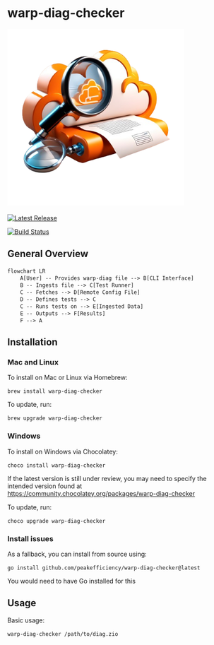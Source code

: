# warp-diag-checker

<p>
  <img title="warp-diag-checker" src="https://raw.githubusercontent.com/peakefficiency/warp-diag-checker/main/assets/icon.png"" width="400" />
  <br><br>
  <a href="https://github.com/github/peakefficiency/warp-diag-checker/releases"><img src="https://img.shields.io/github/release/peakefficiency/warp-diag-checker.svg" alt="Latest Release"></a>

  <a href="https://github.com/peakefficiency/warp-diag-checker/actions"><img src="https://github.com/peakefficiency/warp-diag-checker/workflows/Build/badge.svg" alt="Build Status"></a>
</p>

## General Overview
```mermaid
flowchart LR
    A[User] -- Provides warp-diag file --> B[CLI Interface]
    B -- Ingests file --> C[Test Runner]
    C -- Fetches --> D[Remote Config File]
    D -- Defines tests --> C
    C -- Runs tests on --> E[Ingested Data]
    E -- Outputs --> F[Results]
    F --> A
```

## Installation

### Mac and Linux

To install on Mac or Linux via Homebrew:

```
brew install warp-diag-checker
```

To update, run:

```
brew upgrade warp-diag-checker
```

### Windows  

To install on Windows via Chocolatey:

```
choco install warp-diag-checker
```

If the latest version is still under review, you may need to specify the intended version found at https://community.chocolatey.org/packages/warp-diag-checker

To update, run:

```
choco upgrade warp-diag-checker
```

### Install issues

As a fallback, you can install from source using:

```
go install github.com/peakefficiency/warp-diag-checker@latest
```
You would need to have Go installed for this

## Usage


Basic usage:

```
warp-diag-checker /path/to/diag.zio
```
